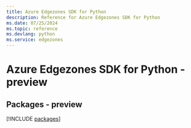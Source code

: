 ```yaml
---
title: Azure Edgezones SDK for Python
description: Reference for Azure Edgezones SDK for Python
ms.date: 07/25/2024
ms.topic: reference
ms.devlang: python
ms.service: edgezones
---
```

# Azure Edgezones SDK for Python - preview
## Packages - preview
[!INCLUDE [packages](edgezones-index.md)]